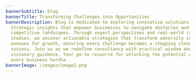 ```yaml
---
bannerSubtitle: blog
bannerTitle: Transforming Challenges into Opportunities
bannerDescription: Blog is dedicated to exploring innovative solutions and
  strategic insights that empower businesses to navigate obstacles and thrive in
  competitive landscapes. Through expert perspectives and real-world case
  studies, we uncover actionable strategies that transform adversity into
  avenues for growth, ensuring every challenge becomes a stepping stone towards
  success. Join us as we redefine consultancy with practical wisdom and
  visionary guidance. Your go-to resource for unlocking the potential within
  every business hurdle.
bannerImage: /images/image2.png
---
```


